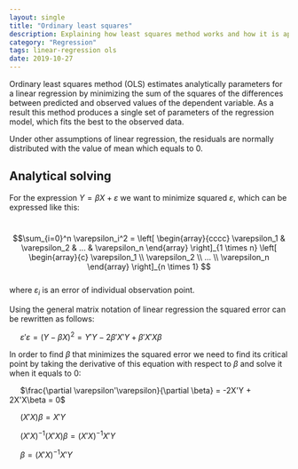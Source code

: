 ```yaml
---
layout: single
title: "Ordinary least squares"
description: Explaining how least squares method works and how it is applied in solving analytically linear regression
category: "Regression"
tags: linear-regression ols
date: 2019-10-27
---
```


Ordinary least squares method (OLS) estimates analytically parameters for a linear regression by minimizing the sum of the squares of the differences between predicted and observed values of the dependent variable. As a result this method produces a single set of parameters of the regression model, which fits the best to the observed data.

Under other assumptions of linear regression, the residuals are normally distributed with the value of mean which equals to 0.

## Analytical solving

For the expression $Y = \beta X + \varepsilon$ we want to minimize squared $\varepsilon$, which can be expressed like this:

&nbsp;&nbsp;&nbsp;&nbsp;
$$\sum_{i=0}^n \varepsilon_i^2 =
\left[ \begin{array}{cccc}
\varepsilon_1 & \varepsilon_2 & ... & \varepsilon_n
\end{array} \right]_{1 \times n}
\left[ \begin{array}{c}
\varepsilon_1 \\
\varepsilon_2 \\
... \\
\varepsilon_n
\end{array} \right]_{n \times 1}
$$ <br>
where $\varepsilon_i$ is an error of individual observation point.

Using the general matrix notation of linear regression the squared error can be rewritten as follows:

&nbsp;&nbsp;&nbsp;&nbsp;
$\varepsilon'\varepsilon = (Y - \beta X)^2 = Y'Y - 2\beta'X'Y + \beta'X'X\beta$

In order to find $\beta$ that minimizes the squared error we need to find its critical point by taking the derivative of this equation with respect to $\beta$ and solve it when it equals to 0:

&nbsp;&nbsp;&nbsp;&nbsp;
$\frac{\partial \varepsilon'\varepsilon}{\partial \beta} = -2X'Y + 2X'X\beta = 0$<br>

&nbsp;&nbsp;&nbsp;&nbsp;
$(X'X)\beta = X'Y$

&nbsp;&nbsp;&nbsp;&nbsp;
$(X'X)^{-1}(X'X)\beta = (X'X)^{-1}X'Y$

&nbsp;&nbsp;&nbsp;&nbsp;
$\beta = (X'X)^{-1}X'Y$






